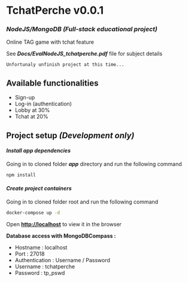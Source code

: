 # **TchatPerche v0.0.1**

### *NodeJS/MongoDB (Full-stack educational project)*

Online TAG game with tchat feature

See ***Docs/EvalNodeJS_tchatperche.pdf*** file for subject details

`Unfortunaly unfinish project at this time...`

## **Available functionalities**

- Sign-up
- Log-in (authentication)
- Lobby at 30%
- Tchat at 20%

## **Project setup** *(Development only)*

#### *Install app dependencies*

Going in to cloned folder ***app*** directory and run the following command

```sh
npm install
```

#### *Create project containers*

Going in to cloned folder root and run the following command

```sh
docker-compose up -d
```

Open [**http://localhost**](http://localhost) to view it in the browser

**Database access with MongoDBCompass :**
- Hostname : localhost
- Port : 27018
- Authentication : Username / Password
- Username : tchatperche
- Password : tp_pswd
